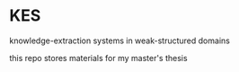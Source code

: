 # KES
knowledge-extraction systems in weak-structured domains

this repo stores materials for my master's thesis
